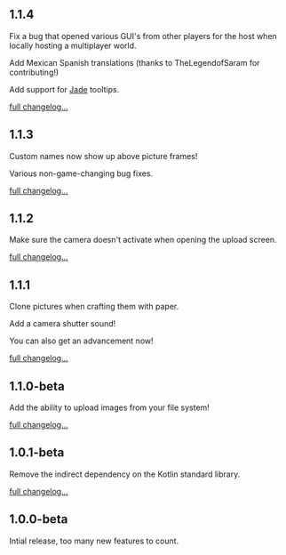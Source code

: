 ## 1.1.4
Fix a bug that opened various GUI's from other players for the host when locally hosting a multiplayer world.

Add Mexican Spanish translations (thanks to TheLegendofSaram for contributing!)

Add support for [Jade](https://modrinth.com/mod/jade) tooltips.

[full changelog...](https://github.com/chrrs/camerapture/compare/v1.1.3...v1.1.4)

## 1.1.3
Custom names now show up above picture frames!

Various non-game-changing bug fixes.

[full changelog...](https://github.com/chrrs/camerapture/compare/v1.1.2...v1.1.3)

## 1.1.2
Make sure the camera doesn't activate when opening the upload screen.

[full changelog...](https://github.com/chrrs/camerapture/compare/v1.1.1...v1.1.2)

## 1.1.1
Clone pictures when crafting them with paper.

Add a camera shutter sound!

You can also get an advancement now!

[full changelog...](https://github.com/chrrs/camerapture/compare/v1.1.0-beta...v1.1.1)

## 1.1.0-beta
Add the ability to upload images from your file system!

[full changelog...](https://github.com/chrrs/camerapture/compare/v1.0.1-beta...v1.1.0-beta)

## 1.0.1-beta
Remove the indirect dependency on the Kotlin standard library.

[full changelog...](https://github.com/chrrs/camerapture/compare/v1.0.0-beta...v1.0.1-beta)

## 1.0.0-beta
Intial release, too many new features to count.

